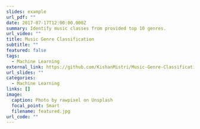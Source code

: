 ```yaml
---
slides: example
url_pdf: ""
date: 2017-07-17T12:00:00.000Z
summary: Identify music classes from provided top 10 genres.
url_video: ""
title: Music Genre Classification
subtitle: ""
featured: false
tags:
  - Machine Learning
external_link: https://github.com/KishanMistri/Music-Genre-Classification#readme
url_slides: ""
categories:
  - Machine Learning
links: []
image:
  caption: Photo by rawpixel on Unsplash
  focal_point: Smart
  filename: featured.jpg
url_code: ""
---
```

